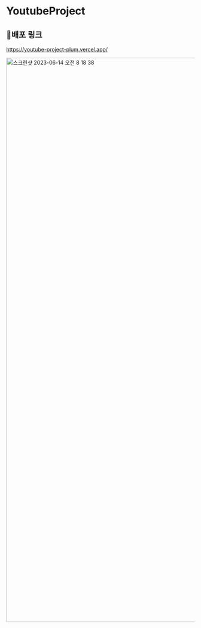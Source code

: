 # YoutubeProject
## 🚀배포 링크 
https://youtube-project-plum.vercel.app/

<img width="1505" alt="스크린샷 2023-06-14 오전 8 18 38" src="https://github.com/tjddmssl/YoutubeProject/assets/115976700/1b6eab63-b14d-4abe-8d2b-255ec37a162a">
